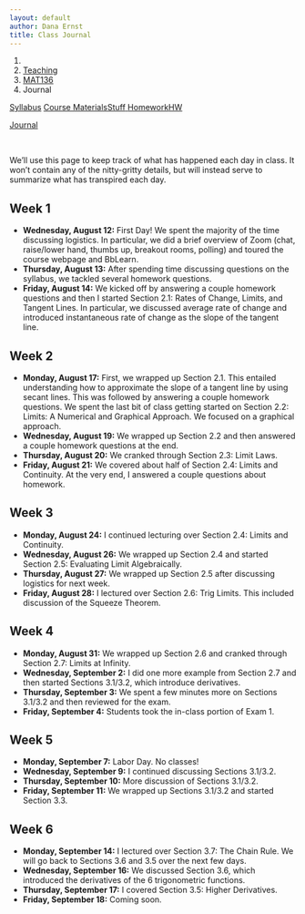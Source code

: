 ```yaml
---
layout: default
author: Dana Ernst
title: Class Journal
---
```


<ol class="breadcrumb">
  <li><a href="/"><i class="fa fa-home"></i></a></li>
  <li><a href="/teaching/">Teaching</a></li>
  <li><a href="/teaching/mat136f20">MAT136</a></li>
  <li class="active">Journal</li>
</ol>

<div class="row">
<div class="col-xs-12">
<div class="btn-group btn-group-justified">
<a class="btn btn-default btn-success" href="{{site.baseurl}}/teaching/mat136f20/syllabus/">Syllabus</a>

<a class="btn btn-default btn-primary" href="{{site.baseurl}}/teaching/mat136f20/materials/">
<span class="hidden-xs">Course Materials</span><span class="visible-xs">Stuff</span>
</a>

<a class="btn btn-default btn-warning" href="{{site.baseurl}}/teaching/mat136f20/homework/">
<span class="hidden-xs">Homework</span><span class="visible-xs">HW</span>
</a>

<a class="btn btn-default btn-info" href="{{site.baseurl}}/teaching/mat136f20/journal/">Journal</a>
</div>
</div>
</div>

<br>

We’ll use this page to keep track of what has happened each day in class. It won’t contain any of the nitty-gritty details, but will instead serve to summarize what has transpired each day.

## Week 1 ##

<ul class="fa-ul">
  <li><i class="fa-li far fa-calendar-check"></i><b>Wednesday, August 12:</b> First Day!  We spent the majority of the time discussing logistics.  In particular, we did a brief overview of Zoom (chat, raise/lower hand, thumbs up, breakout rooms, polling) and toured the course webpage and BbLearn.</li>
  <li><i class="fa-li far fa-calendar-check"></i><b>Thursday, August 13:</b> After spending time discussing questions on the syllabus, we tackled several homework questions.</li>
  <li><i class="fa-li far fa-calendar-check"></i><b>Friday, August 14:</b> We kicked off by answering a couple homework questions and then I started Section 2.1: Rates of Change, Limits, and Tangent Lines. In particular, we discussed average rate of change and introduced instantaneous rate of change as the slope of the tangent line.</li>
</ul>

## Week 2 ##

<ul class="fa-ul">
  <li><i class="fa-li far fa-calendar-check"></i><b>Monday, August 17:</b> First, we wrapped up Section 2.1. This entailed understanding how to approximate the slope of a tangent line by using secant lines. This was followed by answering a couple homework questions. We spent the last bit of class getting started on Section 2.2: Limits: A Numerical and Graphical Approach.  We focused on a graphical approach.</li>
  <li><i class="fa-li far fa-calendar-check"></i><b>Wednesday, August 19:</b> We wrapped up Section 2.2 and then answered a couple homework questions at the end.</li>
  <li><i class="fa-li far fa-calendar-check"></i><b>Thursday, August 20:</b> We cranked through Section 2.3: Limit Laws.</li>
  <li><i class="fa-li far fa-calendar-check"></i><b>Friday, August 21:</b> We covered about half of Section 2.4: Limits and Continuity. At the very end, I answered a couple questions about homework.</li>
</ul>

## Week 3 ##

<ul class="fa-ul">
  <li><i class="fa-li far fa-calendar-check"></i><b>Monday, August 24:</b> I continued lecturing over Section 2.4: Limits and Continuity.</li>
  <li><i class="fa-li far fa-calendar-check"></i><b>Wednesday, August 26:</b> We wrapped up Section 2.4 and started Section 2.5: Evaluating Limit Algebraically.</li>
  <li><i class="fa-li far fa-calendar-check"></i><b>Thursday, August 27:</b> We wrapped up Section 2.5 after discussing logistics for next week.</li>
  <li><i class="fa-li far fa-calendar-check"></i><b>Friday, August 28:</b> I lectured over Section 2.6: Trig Limits. This included discussion of the Squeeze Theorem.</li>
</ul>

## Week 4 ##

<ul class="fa-ul">
  <li><i class="fa-li far fa-calendar-check"></i><b>Monday, August 31:</b> We wrapped up Section 2.6 and cranked through Section 2.7: Limits at Infinity.</li>
  <li><i class="fa-li far fa-calendar-check"></i><b>Wednesday, September 2:</b> I did one more example from Section 2.7 and then started Sections 3.1/3.2, which introduce derivatives.</li>
  <li><i class="fa-li far fa-calendar-check"></i><b>Thursday, September 3:</b> We spent a few minutes more on Sections 3.1/3.2 and then reviewed for the exam.</li>
  <li><i class="fa-li far fa-calendar-check"></i><b>Friday, September 4:</b> Students took the in-class portion of Exam 1.</li>
</ul>

## Week 5 ##

<ul class="fa-ul">
  <li><i class="fa-li far fa-calendar-check"></i><b>Monday, September 7:</b> Labor Day. No classes!</li>
  <li><i class="fa-li far fa-calendar-check"></i><b>Wednesday, September 9:</b> I continued discussing Sections 3.1/3.2.</li>
  <li><i class="fa-li far fa-calendar-check"></i><b>Thursday, September 10:</b> More discussion of Sections 3.1/3.2.</li>
  <li><i class="fa-li far fa-calendar-check"></i><b>Friday, September 11:</b> We wrapped up Sections 3.1/3.2 and started Section 3.3.</li>
</ul>

## Week 6 ##

<ul class="fa-ul">
  <li><i class="fa-li far fa-calendar-check"></i><b>Monday, September 14:</b> I lectured over Section 3.7: The Chain Rule. We will go back to Sections 3.6 and 3.5 over the next few days.</li>
  <li><i class="fa-li far fa-calendar-check"></i><b>Wednesday, September 16:</b> We discussed Section 3.6, which introduced the derivatives of the 6 trigonometric functions.</li>
  <li><i class="fa-li far fa-calendar-check"></i><b>Thursday, September 17:</b> I covered Section 3.5: Higher Derivatives.</li>
  <li><i class="fa-li far fa-calendar-check"></i><b>Friday, September 18:</b> Coming soon.</li>
</ul>
